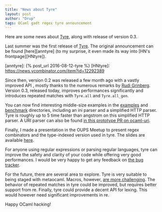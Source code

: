 ```yaml
---
title: "News about Tyre"
layout: post
author: "Drup"
tags: OCaml gadt regex tyre announcement
---
```


Here are some news about [Tyre][], along with release of version 0.3.
<!--more-->

[Tyre]: https://github.com/Drup/tyre
Last summer was the first release of [Tyre][]. The original announcement can be found
[here][anntyre] (to my surprise, it even made its way into [HN's frontpage][HNtyre]).

[anntyre]: {% post_url 2016-08-12-tyre  %}
[HNtyre]: https://news.ycombinator.com/item?id=12292389

Since then, version 0.2 was released a few month ago with a vastly improved API
, mostly thanks to the numerous remarks by [Rudi Grinberg][].
Version 0.3, released today, improves performances significantly and
introduces repeated matches with `Tyre.all` and `Tyre.all_gen`.

You can now find interesting middle-size examples in the [examples][]
and [benchmark][] directories, including an ini parser and a simplified
HTTP parser. Tyre is roughly up to 5 time faster than angstrom on this simplified HTTP parser.
A URI parser can also be found [in this prototype PR on ocaml-uri][uri].

Finally, I made a presentation in the OUPS Meetup to present regex
combinators and the type-indexed version used in tyre. The slides
are available [here][slides].

For anyone using regular expressions or parsing regular languages, tyre
can improve the safety and clarity of your code while offering very good performances. I would be very happy to get any feedback on [the bug tracker][bug].

For the future, there are several area to explore. Tyre is very suitable to being staged with metaocaml. Macros, however, [are more challenging][bugmacro].
The behavior of repeated matches in tyre could be improved, but requires better
support from re. Finally, tyre could provide a decent API for lexing. This
would however need significant improvements in re.

Happy OCaml hacking!

[examples]: https://github.com/Drup/tyre/tree/master/examples
[benchmark]: https://github.com/Drup/tyre/tree/master/benchmark
[uri]: https://github.com/mirage/ocaml-uri/pull/93
[Rudi Grinberg]: https://github.com/Drup/tyre/issues?utf8=%E2%9C%93&q=author%3Argrinberg%20
[slides]: https://www.irif.fr/~gradanne/papers/tyre/talk_oups.pdf
[bug]: https://github.com/Drup/tyre/issues
[bugmacro]: https://github.com/Drup/tyre/pull/13
